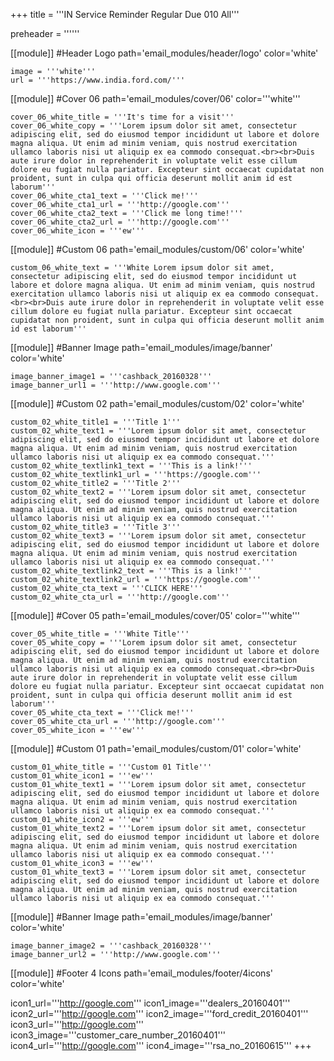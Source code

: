 +++
title = '''IN Service Reminder Regular Due 010 All'''

preheader = ''''''

[[module]] #Header Logo
path='email_modules/header/logo'
color='white'

    image = '''white'''
    url = '''https://www.india.ford.com/'''

[[module]] #Cover 06
path='email_modules/cover/06'
color='''white'''

    cover_06_white_title = '''It's time for a visit'''
    cover_06_white_copy = '''Lorem ipsum dolor sit amet, consectetur adipiscing elit, sed do eiusmod tempor incididunt ut labore et dolore magna aliqua. Ut enim ad minim veniam, quis nostrud exercitation ullamco laboris nisi ut aliquip ex ea commodo consequat.<br><br>Duis aute irure dolor in reprehenderit in voluptate velit esse cillum dolore eu fugiat nulla pariatur. Excepteur sint occaecat cupidatat non proident, sunt in culpa qui officia deserunt mollit anim id est laborum'''
    cover_06_white_cta1_text = '''Click me!'''
    cover_06_white_cta1_url = '''http://google.com'''
    cover_06_white_cta2_text = '''Click me long time!'''
    cover_06_white_cta2_url = '''http://google.com'''
    cover_06_white_icon = '''ew'''

[[module]] #Custom 06
path='email_modules/custom/06'
color='white'

    custom_06_white_text = '''White Lorem ipsum dolor sit amet, consectetur adipiscing elit, sed do eiusmod tempor incididunt ut labore et dolore magna aliqua. Ut enim ad minim veniam, quis nostrud exercitation ullamco laboris nisi ut aliquip ex ea commodo consequat.<br><br>Duis aute irure dolor in reprehenderit in voluptate velit esse cillum dolore eu fugiat nulla pariatur. Excepteur sint occaecat cupidatat non proident, sunt in culpa qui officia deserunt mollit anim id est laborum'''

[[module]] #Banner Image
path='email_modules/image/banner'
color='white'

    image_banner_image1 = '''cashback_20160328'''
    image_banner_url1 = '''http://www.google.com'''

[[module]] #Custom 02
path='email_modules/custom/02'
color='white'

    custom_02_white_title1 = '''Title 1'''
    custom_02_white_text1 = '''Lorem ipsum dolor sit amet, consectetur adipiscing elit, sed do eiusmod tempor incididunt ut labore et dolore magna aliqua. Ut enim ad minim veniam, quis nostrud exercitation ullamco laboris nisi ut aliquip ex ea commodo consequat.'''
    custom_02_white_textlink1_text = '''This is a link!'''
    custom_02_white_textlink1_url = '''https://google.com'''
    custom_02_white_title2 = '''Title 2'''
    custom_02_white_text2 = '''Lorem ipsum dolor sit amet, consectetur adipiscing elit, sed do eiusmod tempor incididunt ut labore et dolore magna aliqua. Ut enim ad minim veniam, quis nostrud exercitation ullamco laboris nisi ut aliquip ex ea commodo consequat.'''
    custom_02_white_title3 = '''Title 3'''
    custom_02_white_text3 = '''Lorem ipsum dolor sit amet, consectetur adipiscing elit, sed do eiusmod tempor incididunt ut labore et dolore magna aliqua. Ut enim ad minim veniam, quis nostrud exercitation ullamco laboris nisi ut aliquip ex ea commodo consequat.'''
    custom_02_white_textlink2_text = '''This is a link!'''
    custom_02_white_textlink2_url = '''https://google.com'''
    custom_02_white_cta_text = '''CLICK HERE'''
    custom_02_white_cta_url = '''http://google.com'''

[[module]] #Cover 05
path='email_modules/cover/05'
color='''white'''

    cover_05_white_title = '''White Title'''
    cover_05_white_copy = '''Lorem ipsum dolor sit amet, consectetur adipiscing elit, sed do eiusmod tempor incididunt ut labore et dolore magna aliqua. Ut enim ad minim veniam, quis nostrud exercitation ullamco laboris nisi ut aliquip ex ea commodo consequat.<br><br>Duis aute irure dolor in reprehenderit in voluptate velit esse cillum dolore eu fugiat nulla pariatur. Excepteur sint occaecat cupidatat non proident, sunt in culpa qui officia deserunt mollit anim id est laborum'''
    cover_05_white_cta_text = '''Click me!'''
    cover_05_white_cta_url = '''http://google.com'''
    cover_05_white_icon = '''ew'''

[[module]] #Custom 01
path='email_modules/custom/01'
color='white'

    custom_01_white_title = '''Custom 01 Title'''
    custom_01_white_icon1 = '''ew'''
    custom_01_white_text1 = '''Lorem ipsum dolor sit amet, consectetur adipiscing elit, sed do eiusmod tempor incididunt ut labore et dolore magna aliqua. Ut enim ad minim veniam, quis nostrud exercitation ullamco laboris nisi ut aliquip ex ea commodo consequat.'''
    custom_01_white_icon2 = '''ew'''
    custom_01_white_text2 = '''Lorem ipsum dolor sit amet, consectetur adipiscing elit, sed do eiusmod tempor incididunt ut labore et dolore magna aliqua. Ut enim ad minim veniam, quis nostrud exercitation ullamco laboris nisi ut aliquip ex ea commodo consequat.'''
    custom_01_white_icon3 = '''ew'''
    custom_01_white_text3 = '''Lorem ipsum dolor sit amet, consectetur adipiscing elit, sed do eiusmod tempor incididunt ut labore et dolore magna aliqua. Ut enim ad minim veniam, quis nostrud exercitation ullamco laboris nisi ut aliquip ex ea commodo consequat.'''

[[module]] #Banner Image
path='email_modules/image/banner'
color='white'

    image_banner_image2 = '''cashback_20160328'''
    image_banner_url2 = '''http://www.google.com'''

[[module]] #Footer 4 Icons
path='email_modules/footer/4icons'
color='white'

  icon1_url='''http://google.com'''
  icon1_image='''dealers_20160401'''
  icon2_url='''http://google.com'''
  icon2_image='''ford_credit_20160401'''
  icon3_url='''http://google.com'''
  icon3_image='''customer_care_number_20160401'''
  icon4_url='''http://google.com'''
  icon4_image='''rsa_no_20160615'''
+++